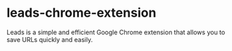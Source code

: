 # leads-chrome-extension
Leads is a simple and efficient Google Chrome extension that allows you to save URLs quickly and easily.
